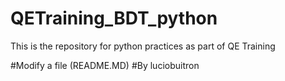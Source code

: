 # QETraining_BDT_python
This is the repository for python practices as part of QE Training

#Modify a file (README.MD) 
#By luciobuitron